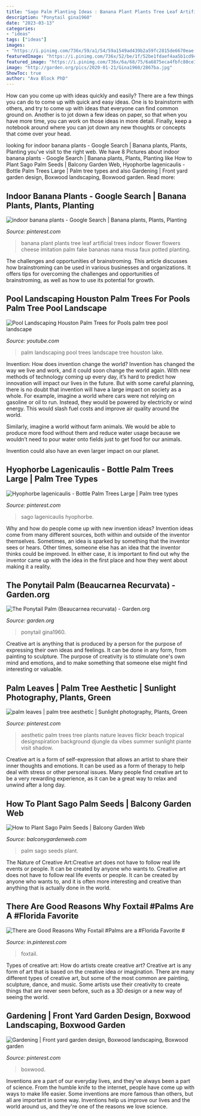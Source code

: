 ```yaml
---
title: "Sago Palm Planting Ideas : Banana Plant Plants Tree Leaf Artificial Trees Indoor Flower Flowers Cheese Imitation Palm Fake Bananas Nana Musa Faux Potted Planting"
description: "Ponytail gina1960"
date: "2023-03-13"
categories:
- "ideas"
tags: ["ideas"]
images:
- "https://i.pinimg.com/736x/59/a1/54/59a1549ad439b2a59fc2815de6670eae.jpg"
featuredImage: "https://i.pinimg.com/736x/52/be/1f/52be1fdaef4aa5b1cd940979143f6cf4.jpg"
featured_image: "https://i.pinimg.com/736x/6a/68/75/6a6875eca4fbfc80ce17324ad99e0ea7--banana-flower-cheese-plant.jpg"
image: "http://garden.org/pics/2020-01-21/Gina1960/2867ba.jpg"
ShowToc: true
author: "Ava Block PhD"
---
```



How can you come up with ideas quickly and easily?
There are a few things you can do to come up with quick and easy ideas. One is to brainstorm with others, and try to come up with ideas that everyone can find common ground on. Another is to jot down a few ideas on paper, so that when you have more time, you can work on those ideas in more detail. Finally, keep a notebook around where you can jot down any new thoughts or concepts that come over your head.

	

		
looking for indoor banana plants - Google Search | Banana plants, Plants, Planting you've visit to the right web. We have 8 Pictures about indoor banana plants - Google Search | Banana plants, Plants, Planting like How to Plant Sago Palm Seeds | Balcony Garden Web, Hyophorbe lagenicaulis - Bottle Palm Trees Large | Palm tree types and also Gardening | Front yard garden design, Boxwood landscaping, Boxwood garden. Read more:
		
    
## Indoor Banana Plants - Google Search | Banana Plants, Plants, Planting

<img loading=lazy src="https://i.pinimg.com/736x/6a/68/75/6a6875eca4fbfc80ce17324ad99e0ea7--banana-flower-cheese-plant.jpg" onerror="this.onerror=null;this.src='https://tse1.mm.bing.net/th?id=OIP.7VLZAV6FTaz66XrR2LtYOgHaKz&amp;pid=15.1';" alt="indoor banana plants - Google Search | Banana plants, Plants, Planting">

_Source: pinterest.com_

>banana plant plants tree leaf artificial trees indoor flower flowers cheese imitation palm fake bananas nana musa faux potted planting. 

	

The challenges and opportunities of brainstroming.
This article discusses how brainstroming can be used in various businesses and organizations. It offers tips for overcoming the challenges and opportunities of brainstroming, as well as how to use its potential for growth.

    
## Pool Landscaping Houston Palm Trees For Pools Palm Tree Pool Landscape

<img loading=lazy src="https://i.ytimg.com/vi/gzZCOcxd0Ig/maxresdefault.jpg" onerror="this.onerror=null;this.src='https://tse2.mm.bing.net/th?id=OIP.KPA42IO8hMmsvF6HenWt5AHaEK&amp;pid=15.1';" alt="Pool Landscaping Houston Palm Trees for Pools palm tree pool landscape">

_Source: youtube.com_

>palm landscaping pool trees landscape tree houston lake. 

	

Invention: How does invention change the world?
Invention has changed the way we live and work, and it could soon change the world again. With new methods of technology coming up every day, it’s hard to predict how innovation will impact our lives in the future. But with some careful planning, there is no doubt that invention will have a large impact on society as a whole. 
For example, imagine a world where cars were not relying on gasoline or oil to run. Instead, they would be powered by electricity or wind energy. This would slash fuel costs and improve air quality around the world. 

Similarly, imagine a world without farm animals. We would be able to produce more food without them and reduce water usage because we wouldn’t need to pour water onto fields just to get food for our animals. 

 Invention could also have an even larger impact on our planet.

    
## Hyophorbe Lagenicaulis - Bottle Palm Trees Large | Palm Tree Types

<img loading=lazy src="https://i.pinimg.com/736x/59/a1/54/59a1549ad439b2a59fc2815de6670eae.jpg" onerror="this.onerror=null;this.src='https://tse1.mm.bing.net/th?id=OIP.rz97flIgjes3sFIIcjfGIQHaE8&amp;pid=15.1';" alt="Hyophorbe lagenicaulis - Bottle Palm Trees Large | Palm tree types">

_Source: pinterest.com_

>sago lagenicaulis hyophorbe. 

	

Why and how do people come up with new invention ideas?
Invention ideas come from many different sources, both within and outside of the inventor themselves. Sometimes, an idea is sparked by something that the inventor sees or hears. Other times, someone else has an idea that the inventor thinks could be improved. In either case, it is important to find out why the inventor came up with the idea in the first place and how they went about making it a reality.

    
## The Ponytail Palm (Beaucarnea Recurvata) - Garden.org

<img loading=lazy src="http://garden.org/pics/2020-01-21/Gina1960/2867ba.jpg" onerror="this.onerror=null;this.src='https://tse1.mm.bing.net/th?id=OIP.sRDjVMNLFjx2jVuni81NSAHaJ3&amp;pid=15.1';" alt="The Ponytail Palm (Beaucarnea recurvata) - Garden.org">

_Source: garden.org_

>ponytail gina1960. 

	

Creative art is anything that is produced by a person for the purpose of expressing their own ideas and feelings. It can be done in any form, from painting to sculpture. The purpose of creativity is to stimulate one's own mind and emotions, and to make something that someone else might find interesting or valuable.

    
## Palm Leaves | Palm Tree Aesthetic | Sunlight Photography, Plants, Green

<img loading=lazy src="https://i.pinimg.com/736x/52/be/1f/52be1fdaef4aa5b1cd940979143f6cf4.jpg" onerror="this.onerror=null;this.src='https://tse1.mm.bing.net/th?id=OIP.uxkNBn9iLxALl9SgFNHIhgHaMo&amp;pid=15.1';" alt="palm leaves | palm tree aesthetic | Sunlight photography, Plants, Green">

_Source: pinterest.com_

>aesthetic palm trees tree plants nature leaves flickr beach tropical designspiration background djungle da vibes summer sunlight piante visit shadow. 

	

Creative art is a form of self-expression that allows an artist to share their inner thoughts and emotions. It can be used as a form of therapy to help deal with stress or other personal issues. Many people find creative art to be a very rewarding experience, as it can be a great way to relax and unwind after a long day.

    
## How To Plant Sago Palm Seeds | Balcony Garden Web

<img loading=lazy src="https://balconygardenweb-lhnfx0beomqvnhspx.netdna-ssl.com/wp-content/uploads/2019/12/Amazing-Way-to-Plant-Sago-Palm-from-Seeds2.jpg" onerror="this.onerror=null;this.src='https://tse2.mm.bing.net/th?id=OIP.uixThIpIuFOnUqNbSdTYwgHaD4&amp;pid=15.1';" alt="How to Plant Sago Palm Seeds | Balcony Garden Web">

_Source: balconygardenweb.com_

>palm sago seeds plant. 

	

The Nature of Creative Art:Creative art does not have to follow real life events or people. It can be created by anyone who wants to.
Creative art does not have to follow real life events or people. It can be created by anyone who wants to, and it is often more interesting and creative than anything that is actually done in the world.

    
## There Are Good Reasons Why Foxtail #Palms Are A #Florida Favorite #

<img loading=lazy src="https://i.pinimg.com/736x/49/f4/fe/49f4febb7ce6fea047ddc1d67a11c6b3.jpg" onerror="this.onerror=null;this.src='https://tse4.mm.bing.net/th?id=OIP.XsXNOzzSzCY-USMjgelMBAHaJ4&amp;pid=15.1';" alt="There are Good Reasons Why Foxtail #Palms are a #Florida Favorite #">

_Source: in.pinterest.com_

>foxtail. 

	

Types of creative art: How do artists create creative art?
Creative art is any form of art that is based on the creative idea or imagination. There are many different types of creative art, but some of the most common are painting, sculpture, dance, and music. Some artists use their creativity to create things that are never seen before, such as a 3D design or a new way of seeing the world.

    
## Gardening | Front Yard Garden Design, Boxwood Landscaping, Boxwood Garden

<img loading=lazy src="https://i.pinimg.com/736x/2d/01/80/2d0180408586337adc0422cb8c92f520.jpg" onerror="this.onerror=null;this.src='https://tse3.mm.bing.net/th?id=OIP.YPdBHYE9PBbuykv1HVdaEwHaLG&amp;pid=15.1';" alt="Gardening | Front yard garden design, Boxwood landscaping, Boxwood garden">

_Source: pinterest.com_

>boxwood. 

	

Inventions are a part of our everyday lives, and they've always been a part of science. From the humble knife to the internet, people have come up with ways to make life easier. Some inventions are more famous than others, but all are important in some way. Inventions help us improve our lives and the world around us, and they're one of the reasons we love science.

